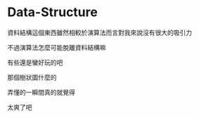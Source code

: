 # Data-Structure

資料結構這個東西雖然相較於演算法而言對我來說沒有很大的吸引力

不過演算法怎麼可能脫離資料結構嘛

有些還是蠻好玩的吧

那個樹狀圖什麼的

弄懂的一瞬間真的就覺得

太爽了吧
